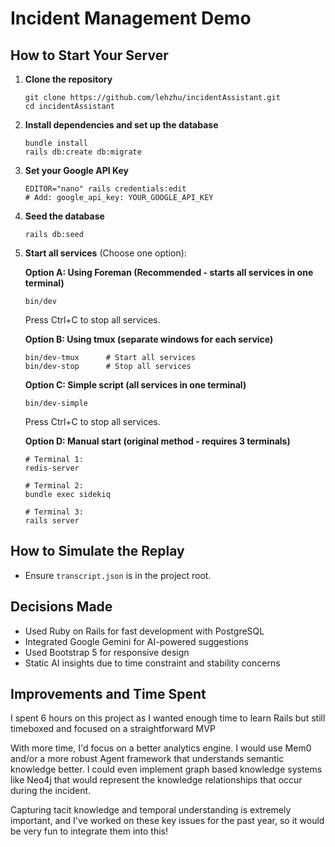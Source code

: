 # Incident Management Demo

## How to Start Your Server
1. **Clone the repository**
   ```
   git clone https://github.com/lehzhu/incidentAssistant.git
   cd incidentAssistant
   ```
2. **Install dependencies and set up the database**
   ```
   bundle install
   rails db:create db:migrate
   ```
3. **Set your Google API Key**
   ```
   EDITOR="nano" rails credentials:edit
   # Add: google_api_key: YOUR_GOOGLE_API_KEY
   ```  
4. **Seed the database**
   ```
   rails db:seed
   ```
5. **Start all services** (Choose one option):

   **Option A: Using Foreman (Recommended - starts all services in one terminal)**
   ```
   bin/dev
   ```
   Press Ctrl+C to stop all services.

   **Option B: Using tmux (separate windows for each service)**
   ```
   bin/dev-tmux      # Start all services
   bin/dev-stop      # Stop all services
   ```
   
   **Option C: Simple script (all services in one terminal)**
   ```
   bin/dev-simple
   ```
   Press Ctrl+C to stop all services.

   **Option D: Manual start (original method - requires 3 terminals)**
   ```
   # Terminal 1:
   redis-server
   
   # Terminal 2:
   bundle exec sidekiq
   
   # Terminal 3:
   rails server
   ```

## How to Simulate the Replay
- Ensure `transcript.json` is in the project root.

## Decisions Made
- Used Ruby on Rails for fast development with PostgreSQL
- Integrated Google Gemini for AI-powered suggestions
- Used Bootstrap 5 for responsive design
- Static AI insights due to time constraint and stability concerns

## Improvements and Time Spent
I spent 6 hours on this project as I wanted enough time to learn Rails but still timeboxed and focused on a straightforward MVP

With more time, I'd focus on a better analytics engine. I would use Mem0 and/or a more robust Agent framework that understands semantic knowledge better. I could even implement graph based knowledge systems like Neo4j that would represent the knowledge relationships that occur during the incident. 

Capturing tacit knowledge and temporal understanding is extremely important, and I've worked on these key issues for the past year, so it would be very fun to integrate them into this! 
